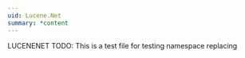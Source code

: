```yaml
---
uid: Lucene.Net
summary: *content
---
```


LUCENENET TODO: This is a test file for testing namespace replacing